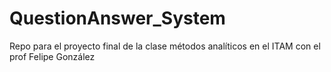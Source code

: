 # QuestionAnswer_System
Repo para el proyecto final de la clase métodos analíticos en el ITAM con el prof Felipe González
